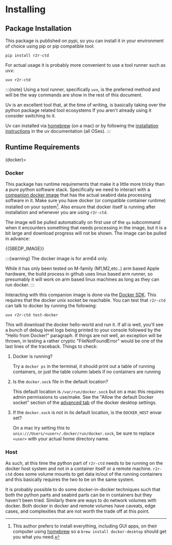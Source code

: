 # Installing

## Package Installation

This package is published on pypi, so you can install it in your environment of choice using pip or pip compatible tool:

```
pip install r2r-ctd
```

For actual usage it is probably more convenient to use a tool runner such as uvx:

```
uvx r2r-ctd
```

:::{note}
Using a tool runner, specifically `uvx`, is the preferred method and will be the way commands are show in the rest of this document.

Uv is an excellent tool that, at the time of writing, is basically taking over the python package related tool ecosystems
If you aren't already using it consider switching to it.

Uv can installed via [homebrew][homebrew_url] (on a mac) or by following the [installation instructions](https://docs.astral.sh/uv/#installation) in the uv documentation (all OSes).
:::

## Runtime Requirements

(docker)=
### Docker

This package has runtime requirements that make it a little more tricky than a pure python software stack.
Specifically we need to interact with a [companion docker image](https://github.com/cchdo/sbedp) that has the actual seabird data processing software in it.
Make sure you have docker (or compatible container runtime) installed on your system[^1].
Also ensure that docker itself is running after installation and whenever you are using `r2r-ctd`.
[^1]: This author prefers to install everything, including GUI apps, on their computer using [homebrew][homebrew_url] so a `brew install docker-desktop` should get you what you need.

The image will be pulled automatically on first use of the `qa` subcommand when it encounters something that needs processing in the image, but it is a bit large and download progress will not be shown.
The image can be pulled in advance:

{{SBEDP_IMAGE}}

:::{warning}
The docker image is for arm64 only.

While it has only been tested on M-family (M1,M2,etc..) arm based Apple hardware, the build process in github uses linux based arm runner, so presumably it will work on arm based linux machines as long as they can run docker.
:::

Interacting with this companion image is done via the [Docker SDK](https://docker-py.readthedocs.io/en/stable/index.html).
This requires that the docker unix socket be reachable.
You can test that `r2r-ctd` can talk to docker by running the following:

```
uvx r2r-ctd test-docker
```

This will download the docker hello-world and run it.
If all is well, you'll see a bunch of debug level logs being printed to your console followed by the "Hello from Docker!" paragraph.
If things are not well, an exception will be thrown, in testing a rather cryptic "FileNotFoundError" would be one of the last lines of the traceback.
Things to check:
1. Docker is running?

    Try a `docker ps` in the terminal, it should print out a table of running containers, or just the table column labels if no containers are running
2. Is the `docker.sock` file in the default location?

   This default location is `/var/run/docker.sock` but on a mac this requires admin permissions to use/make.
   See the "Allow the default Docker socket" section of the [advanced tab](https://docs.docker.com/desktop/settings-and-maintenance/settings/#advanced-1) of the docker desktop settings.
3. If the `docker.sock` is not in its default location, is the `DOCKER_HOST` envar set?

   On a mac try setting this to `unix:///Users/<user>/.docker/run/docker.sock`, be sure to replace `<user>` with your actual home directory name. 

### Host
As such, at this time the python part of `r2r-ctd` needs to be running on the docker host system and not in a container itself or a remote machine.
`r2r-ctd` does some volume mounts to get data in/out of the running containers and this basically requires the two to be on the same system.

It is probably possible to do some docker-in-docker techniques such that both the python parts and seabird parts can be in containers but they haven't been tried.
Similarly there are ways to do network volumes with docker.
Both docker in docker and remote volumes have caveats, edge cases, and complexities that are not worth the trade off at this point.


[homebrew_url]: https://brew.sh/
